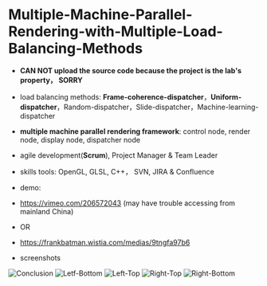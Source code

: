 # Multiple-Machine-Parallel-Rendering-with-Multiple-Load-Balancing-Methods

* **CAN NOT upload the source code because the project is the lab's property， SORRY**


* load balancing methods: **Frame-coherence-dispatcher**，**Uniform-dispatcher**，Random-dispatcher，Slide-dispatcher，Machine-learning-dispatcher
* **multiple machine parallel rendering framework**: control node, render node, display node, dispatcher node
* agile development(**Scrum**), Project Manager & Team Leader


* skills  tools: OpenGL, GLSL, C++， SVN, JIRA & Confluence


* demo: 
 * <https://vimeo.com/206572043> (may have trouble accessing from mainland China)
 * OR
 * https://frankbatman.wistia.com/medias/9tngfa97b6
* screenshots

![Conclusion](https://github.com/FrankBATMAN/Multiple-Machine-Parallel-Rendering-with-Multiple-Load-Balancing-Methods/blob/master/2Render-1Display-1Control.png)
![Letf-Bottom](https://github.com/FrankBATMAN/Multiple-Machine-Parallel-Rendering-with-Multiple-Load-Balancing-Methods/blob/master/Workload_LeftBottom.png)
![Left-Top](https://github.com/FrankBATMAN/Multiple-Machine-Parallel-Rendering-with-Multiple-Load-Balancing-Methods/blob/master/Workload_LeftTop.png)
![Right-Top](https://github.com/FrankBATMAN/Multiple-Machine-Parallel-Rendering-with-Multiple-Load-Balancing-Methods/blob/master/Workload_RightTop.png)
![Right-Bottom](https://github.com/FrankBATMAN/Multiple-Machine-Parallel-Rendering-with-Multiple-Load-Balancing-Methods/blob/master/Workload_RightBottom.png)

